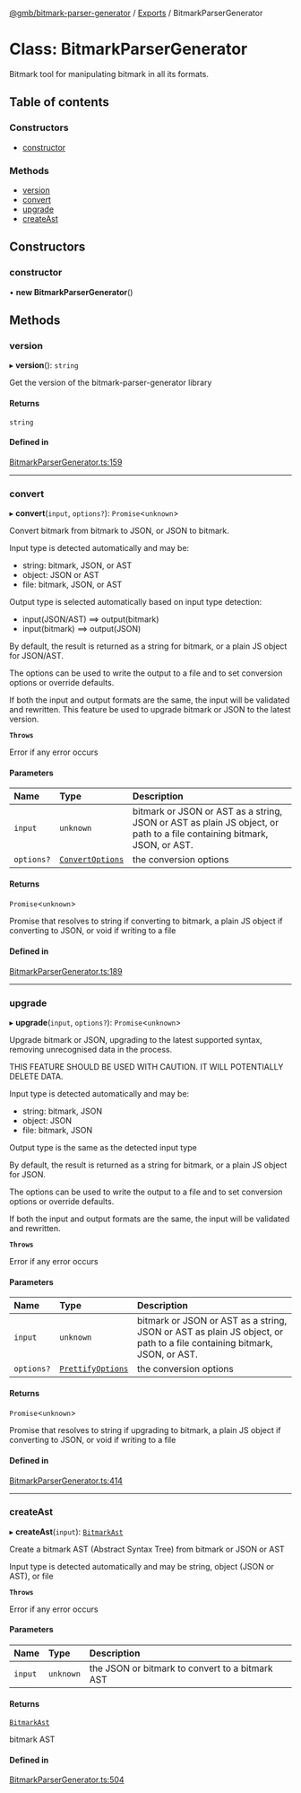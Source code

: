 [@gmb/bitmark-parser-generator](../API.md) / [Exports](../modules.md) / BitmarkParserGenerator

# Class: BitmarkParserGenerator

Bitmark tool for manipulating bitmark in all its formats.

## Table of contents

### Constructors

- [constructor](BitmarkParserGenerator.md#constructor)

### Methods

- [version](BitmarkParserGenerator.md#version)
- [convert](BitmarkParserGenerator.md#convert)
- [upgrade](BitmarkParserGenerator.md#upgrade)
- [createAst](BitmarkParserGenerator.md#createAst)

## Constructors

### constructor

• **new BitmarkParserGenerator**()

## Methods

### version

▸ **version**(): `string`

Get the version of the bitmark-parser-generator library

#### Returns

`string`

#### Defined in

[BitmarkParserGenerator.ts:159](https://github.com/getMoreBrain/bitmark-parser-generator/blob/7c62fdc/src/BitmarkParserGenerator.ts#L159)

___

### convert

▸ **convert**(`input`, `options?`): `Promise`<`unknown`\>

Convert bitmark from bitmark to JSON, or JSON to bitmark.

Input type is detected automatically and may be:
- string: bitmark, JSON, or AST
- object: JSON or AST
- file: bitmark, JSON, or AST

Output type is selected automatically based on input type detection:
- input(JSON/AST) ==> output(bitmark)
- input(bitmark)  ==> output(JSON)

By default, the result is returned as a string for bitmark, or a plain JS object for JSON/AST.

The options can be used to write the output to a file and to set conversion options or override defaults.

If both the input and output formats are the same, the input will be validated and rewritten.
This feature be used to upgrade bitmark or JSON to the latest version.

**`Throws`**

Error if any error occurs

#### Parameters

| Name | Type | Description |
| :------ | :------ | :------ |
| `input` | `unknown` | bitmark or JSON or AST as a string, JSON or AST as plain JS object, or path to a file containing bitmark, JSON, or AST. |
| `options?` | [`ConvertOptions`](../interfaces/ConvertOptions.md) | the conversion options |

#### Returns

`Promise`<`unknown`\>

Promise that resolves to string if converting to bitmark, a plain JS object if converting to JSON, or
void if writing to a file

#### Defined in

[BitmarkParserGenerator.ts:189](https://github.com/getMoreBrain/bitmark-parser-generator/blob/7c62fdc/src/BitmarkParserGenerator.ts#L189)

___

### upgrade

▸ **upgrade**(`input`, `options?`): `Promise`<`unknown`\>

Upgrade bitmark or JSON, upgrading to the latest supported syntax, removing unrecognised data in the process.

THIS FEATURE SHOULD BE USED WITH CAUTION. IT WILL POTENTIALLY DELETE DATA.

Input type is detected automatically and may be:
- string: bitmark, JSON
- object: JSON
- file: bitmark, JSON

Output type is the same as the detected input type

By default, the result is returned as a string for bitmark, or a plain JS object for JSON.

The options can be used to write the output to a file and to set conversion options or override defaults.

If both the input and output formats are the same, the input will be validated and rewritten.

**`Throws`**

Error if any error occurs

#### Parameters

| Name | Type | Description |
| :------ | :------ | :------ |
| `input` | `unknown` | bitmark or JSON or AST as a string, JSON or AST as plain JS object, or path to a file containing bitmark, JSON, or AST. |
| `options?` | [`PrettifyOptions`](../interfaces/PrettifyOptions.md) | the conversion options |

#### Returns

`Promise`<`unknown`\>

Promise that resolves to string if upgrading to bitmark, a plain JS object if converting to JSON, or
void if writing to a file

#### Defined in

[BitmarkParserGenerator.ts:414](https://github.com/getMoreBrain/bitmark-parser-generator/blob/7c62fdc/src/BitmarkParserGenerator.ts#L414)

___

### createAst

▸ **createAst**(`input`): [`BitmarkAst`](../interfaces/BitmarkAst.md)

Create a bitmark AST (Abstract Syntax Tree) from bitmark or JSON or AST

Input type is detected automatically and may be string, object (JSON or AST), or file

**`Throws`**

Error if any error occurs

#### Parameters

| Name | Type | Description |
| :------ | :------ | :------ |
| `input` | `unknown` | the JSON or bitmark to convert to a bitmark AST |

#### Returns

[`BitmarkAst`](../interfaces/BitmarkAst.md)

bitmark AST

#### Defined in

[BitmarkParserGenerator.ts:504](https://github.com/getMoreBrain/bitmark-parser-generator/blob/7c62fdc/src/BitmarkParserGenerator.ts#L504)

